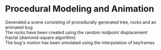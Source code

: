 # Procedural Modeling and Animation
Generated a scene consisting of procedurally generated tree, rocks and an animated bug<br />
The rocks have been created using the random midpoint displacement fractal (diamond-square algorithm)<br />
The bug's motion has been simulated using the interpolation of keyframes
